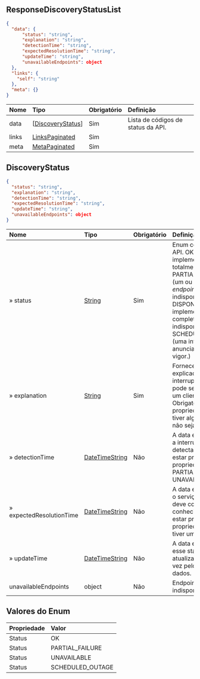 ## ResponseDiscoveryStatusList
<a id="schemaResponseDiscoveryStatusList"></a>

```json
{
  "data": {
      "status": "string",
      "explanation": "string",
      "detectionTime": "string",
      "expectedResolutionTime": "string",
      "updateTime": "string",
      "unavailableEndpoints": object
  },
  "links": {
    "self": "string"
  },
  "meta": {}
}
```

|     Nome          |  Tipo                                       | Obrigatório  |Definição                               |
|:------------------|:--------------------------------------------|:-------------|:-------------------------------------- |
| data            | [[DiscoveryStatus](#schemaDiscoveryStatus)] | Sim          | Lista de códigos de status da API.      |
| links             | [LinksPaginated](#schemaLinksPaginated)     | Sim          |                                        |
| meta              | [MetaPaginated](#schemaMetaPaginated)       | Sim          |                                        |

## DiscoveryStatus
<a id="schemaDiscoveryStatus"></a>

```json
{
  "status": "string",
  "explanation": "string",
  "detectionTime": "string",
  "expectedResolutionTime": "string",
  "updateTime": "string",
  "unavailableEndpoints": object
}
```

|          Nome        |  Tipo                                               |Obrigatório |Definição                                                                                                                       |
|:-------------        |:----------------------------------------------------|:-----------|:-------------------------------------------------------------------------------------------------------------------------------|
|» status                |[String](#introducao-tipos-de-dados-comuns)  |Sim         |Enum com Status da API. OK (a implementação é totalmente funcional). PARTIAL_FAILURE (um ou mais *endpoints* estão indisponíveis). NÃO DISPONÍVEL (a implementação completa está indisponível). SCHEDULED_OUTAGE (uma interrupção anunciada está em vigor.)             |
|» explanation           |[String](#introducao-tipos-de-dados-comuns)  |Sim         |Fornece uma explicação da interrupção atual que pode ser exibida para um cliente final. Obrigatório se a propriedade status tiver algum valor que não seja OK. |
|» detectionTime         |[DateTimeString](#introducao-tipos-de-dados-comuns)  |Não         |A data e hora em que a interrupção atual foi detectada. Só deve estar presente se a propriedade status for PARTIAL_FAILURE ou UNAVAILABLE. |
| » expectedResolutionTime|[DateTimeString](#introducao-tipos-de-dados-comuns)  |Não         |A data e hora em que o serviço completo deve continuar (se conhecido). Não deve estar presente se a propriedade status tiver um valor OK.   |
| » updateTime            |[DateTimeString](#introducao-tipos-de-dados-comuns)  |Não         |A data e hora em que esse status foi atualizado pela última vez pelo titular dos dados.  |
|unavailableEndpoints | object                                        |Não         |Endpoints com indisponibilidade             |


## Valores do Enum

| Propriedade | Valor            |
|:------------|:-----------------|
| Status      | OK               |
| Status      | PARTIAL_FAILURE  |
| Status      | UNAVAILABLE      |
| Status      | SCHEDULED_OUTAGE |